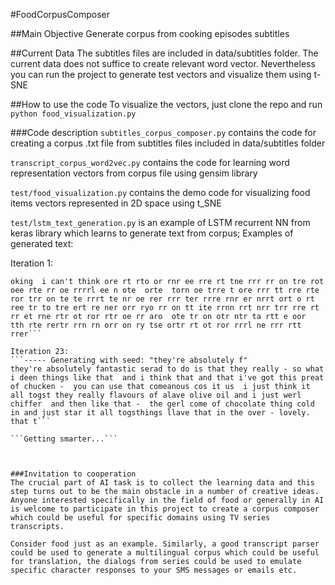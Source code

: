 #FoodCorpusComposer

##Main Objective
Generate corpus from cooking episodes subtitles

##Current Data
The subtitles files are included in data/subtitles folder. The current data does not suffice to create relevant word vector. Nevertheless you can run the project to generate test vectors and visualize them using t-SNE


##How to use the code
To visualize the vectors, just clone the repo and run ```python food_visualization.py```

###Code description
```subtitles_corpus_composer.py``` contains the code for creating a corpus .txt file from subtitles files included in data/subtitles folder

```transcript_corpus_word2vec.py``` contains the code for learning word representation vectors from corpus file using gensim library

```test/food_visualization.py``` contains the demo code for visualizing food items vectors represented in 2D space using t_SNE

```test/lstm_text_generation.py``` is an example of LSTM recurrent NN from keras library which learns to generate text from corpus; Examples of generated text:

Iteration 1:
```----- Generating with seed: "oking  i can't think"
oking  i can't think ore rt rto or rnr ee rre rt tne rrr rr on tre rot  oee rte rr oe rrrrl ee n ote  orte  torn oe trre t ore rrr tt rre rte ror trr on te te rrrt te nr oe rer rrr ter rrre rnr er nrrt ort o rt ree tr to tre ert re ner orr ryo rr on tt ite rrnn rrt nrr trr rre rt rr et rne rtr ot ror rtr oe rr aro  ote tr on otr ntr ta rtt e oor  tth rte rertr rrn rn orr on ry tse ortr rt ot ror rrrl ne rrr rtt rrer```

Iteration 23:
```----- Generating with seed: "they're absolutely f"
they're absolutely fantastic serad to do is that they really - so what i deen things like that  and i think that and that i've got this preat of chucken -  you can use that comeanous cos it us  i just think it all togst they really flavours of alave olive oil and i just werl chiffer  and then like that -  the gerl come of chocolate thing cold in and just star it all togsthings llave that in the over - lovely.  that t```

```Getting smarter...```



###Invitation to cooperation
The crucial part of AI task is to collect the learning data and this step turns out to be the main obstacle in a number of creative ideas. Anyone interested specifically in the field of food or generally in AI is welcome to participate in this project to create a corpus composer which could be useful for specific domains using TV series transcripts.

Consider food just as an example. Similarly, a good transcript parser could be used to generate a multilingual corpus which could be useful for translation, the dialogs from series could be used to emulate specific character responses to your SMS messages or emails etc.



